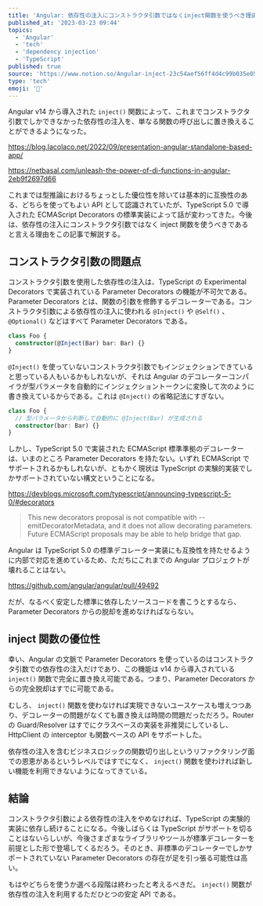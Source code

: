 ```yaml
---
title: 'Angular: 依存性の注入にコンストラクタ引数ではなくinject関数を使うべき理由'
published_at: '2023-03-23 09:44'
topics:
  - 'Angular'
  - 'tech'
  - 'dependency injection'
  - 'TypeScript'
published: true
source: 'https://www.notion.so/Angular-inject-23c54aef56ff4d4c99b035e052b80056'
type: 'tech'
emoji: '📝'
---
```


Angular v14 から導入された `inject()` 関数によって、これまでコンストラクタ引数でしかできなかった依存性の注入を、単なる関数の呼び出しに置き換えることができるようになった。

https://blog.lacolaco.net/2022/09/presentation-angular-standalone-based-app/

https://netbasal.com/unleash-the-power-of-di-functions-in-angular-2eb9f2697d66

これまでは型推論におけるちょっとした優位性を除いては基本的に互換性のある、どちらを使ってもよい API として認識されていたが、TypeScript 5.0 で導入された ECMAScript Decorators の標準実装によって話が変わってきた。今後は、依存性の注入にコンストラクタ引数ではなく inject 関数を使うべきであると言える理由をこの記事で解説する。

## コンストラクタ引数の問題点

コンストラクタ引数を使用した依存性の注入は、TypeScript の Experimental Decorators で実装されている Parameter Decorators の機能が不可欠である。Parameter Decorators とは、関数の引数を修飾するデコレーターである。コンストラクタ引数による依存性の注入に使われる `@Inject()` や `@Self()` 、 `@Optional()` などはすべて Parameter Decorators である。

```typescript
class Foo {
  constructor(@Inject(Bar) bar: Bar) {}
}
```

`@Inject()` を使っていないコンストラクタ引数でもインジェクションできていると思っている人もいるかもしれないが、それは Angular のデコレーターコンパイラが型パラメータを自動的にインジェクショントークンに変換して次のように書き換えているからである。これは `@Inject()` の省略記法にすぎない。

```typescript
class Foo {
  // 型パラメータから判断して自動的に @Inject(Bar) が生成される
  constructor(bar: Bar) {}
}
```

しかし、TypeScript 5.0 で実装された ECMAScript 標準準拠のデコレーターは、いまのところ Parameter Decorators を持たない。いずれ ECMAScript でサポートされるかもしれないが、ともかく現状は TypeScript の実験的実装でしかサポートされていない構文ということになる。

https://devblogs.microsoft.com/typescript/announcing-typescript-5-0/#decorators

> This new decorators proposal is not compatible with --emitDecoratorMetadata, and it does not allow decorating parameters. Future ECMAScript proposals may be able to help bridge that gap.

Angular は TypeScript 5.0 の標準デコレーター実装にも互換性を持たせるように内部で対応を進めているため、ただちにこれまでの Angular プロジェクトが壊れることはない。

https://github.com/angular/angular/pull/49492

だが、なるべく安定した標準に依存したソースコードを書こうとするなら、Parameter Decorators からの脱却を進めなければならない。

## inject 関数の優位性

幸い、Angular の文脈で Parameter Decorators を使っているのはコンストラクタ引数での依存性の注入だけであり、この機能は v14 から導入されている `inject()` 関数で完全に置き換え可能である。つまり、Parameter Decorators からの完全脱却はすでに可能である。

むしろ、 `inject()` 関数を使わなければ実現できないユースケースも増えつつあり、デコレーターの問題がなくても置き換えは時間の問題だっただろう。Router の Guard/Resolver はすでにクラスベースの実装を非推奨にしているし、HttpClient の interceptor も関数ベースの API をサポートした。

依存性の注入を含むビジネスロジックの関数切り出しというリファクタリング面での恩恵があるというレベルではすでになく、 `inject()` 関数を使わければ新しい機能を利用できないようになってきている。

## 結論

コンストラクタ引数による依存性の注入をやめなければ、TypeScript の実験的実装に依存し続けることになる。今後しばらくは TypeScript がサポートを切ることはないらしいが、今後さまざまなライブラリやツールが標準デコレーターを前提とした形で登場してくるだろう。そのとき、非標準のデコレーターでしかサポートされていない Parameter Decorators の存在が足を引っ張る可能性は高い。

もはやどちらを使うか選べる段階は終わったと考えるべきだ。 `inject()` 関数が依存性の注入を利用するただひとつの安定 API である。

